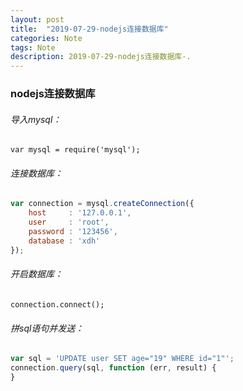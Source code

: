 ```yaml
---
layout: post
title:  "2019-07-29-nodejs连接数据库"
categories: Note
tags: Note
description: 2019-07-29-nodejs连接数据库-.
---
```


### nodejs连接数据库

###### 	导入mysql：

`var mysql = require('mysql');`

###### 	连接数据库：

  ```js
var connection = mysql.createConnection({
      host     : '127.0.0.1',
      user     : 'root',
      password : '123456',
      database : 'xdh'
  });
  ```

###### 开启数据库：

`connection.connect();`

###### 拼sql语句并发送：

```js
var sql = 'UPDATE user SET age="19" WHERE id="1"';
connection.query(sql, function (err, result) {
}
```



